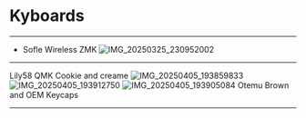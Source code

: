 # Kyboards
----------------------------------------------------------
- Sofle Wireless ZMK
  ![IMG_20250325_230952002](https://github.com/user-attachments/assets/419f17ef-b5b7-486a-9036-9a8751737220)



--------------------------------

Lily58 QMK Cookie and creame
![IMG_20250405_193859833](https://github.com/user-attachments/assets/87721c66-594f-4cb2-92a4-e62ddd0461dc)
![IMG_20250405_193912750](https://github.com/user-attachments/assets/8778dea1-744d-48a5-8621-d02d1eb56480)
![IMG_20250405_193905084](https://github.com/user-attachments/assets/8ed30cff-d0f9-4828-92cd-babdb56d0a92)
Otemu Brown and OEM Keycaps

--------------------------------


